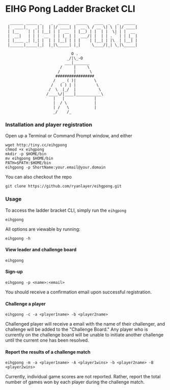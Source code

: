 # EIHG Pong Ladder Bracket CLI
```
  ______ _____ _    _  _____   _____   ____  _   _  _____
 |  ____|_   _| |  | |/ ____| |  __ \ / __ \| \ | |/ ____|
 | |__    | | | |__| | |  __  | |__) | |  | |  \| | |  __
 |  __|   | | |  __  | | |_ | |  ___/| |  | | . ` | | |_ |
 | |____ _| |_| |  | | |__| | | |    | |__| | |\  | |__| |
 |______|_____|_|  |_|\_____| |_|     \____/|_| \_|\_____|

                             O .
                           _/|\_-O
                          ___|_______
                        /     |     \
                       /      |      \
                      #################
                     /   _ ( )|        \
                    /   ( ) | |         \
                   /  \  |_/  |          \
                  /____\/|____|___________\
                     |   |             |
                     |  / \            |
                     | /   \           |
                     _/    /_
```

### Installation and player registration
Open up a Terminal or Command Prompt window, and either
```
wget http:/tiny.cc/eihgpong
chmod +x eihgpong
mkdir -p $HOME/bin
mv eihgpong $HOME/bin
PATH=$PATH:$HOME/bin
eihgpong -p ShortName:your.email@your.domain
```

You can also checkout the repo
```
git clone https://github.com/ryanlayer/eihgpong.git
```

### Usage
To access the ladder bracket CLI, simply run the `eihgpong`
```
eihgpong
```

All options are viewable by running:
```
eihgpong -h
```

#### View leader and challenge board
```
eihgpong
```

#### Sign-up
```
eihgpong -p <name>:<email>
```
You should receive a confirmation email upon successful registration.

#### Challenge a player
```
eihgpong -c -a <player1name> -b <player2name>
```

Challenged player will receive a email with the name of their challenger, and challenge will be added to the "Challenge Board." Any player who is currently on the challenge board will be unable to initiate another challenge until the current one has been resolved.

#### Report the results of a challenge match
```
eihgpong -m -a <player1name> -A <player1wins> -b <player2name> -B <player2wins>
```
Currently, individual game scores are not reported. Rather, report the total number of games won by each player during the challenge match. 
